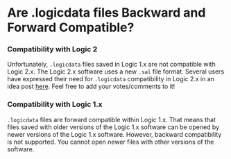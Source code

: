 # Are .logicdata files Backward and Forward Compatible?

### Compatibility with Logic 2

Unfortunately, `.logicdata` files saved in Logic 1.x are not compatible with Logic 2.x. The Logic 2.x software uses a new `.sal` file format. Several users have expressed their need for `.logicdata` compatibility in Logic 2.x in an idea post [here](https://ideas.saleae.com/b/feature-requests/import-logicdata-capture/). Feel free to add your votes/comments to it!

### Compatibility with Logic 1.x

`.logicdata` files are forward compatible within Logic 1.x. That means that files saved with older versions of the Logic 1.x software can be opened by newer versions of the Logic 1.x software. However, backward compatibility is not supported. You cannot open newer files with other versions of the software.
